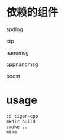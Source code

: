 # 依赖的组件

spdlog

ctp

nanomsg

cppnanomsg

boost


# usage

```shell
cd tiger-cpp
mkdir build
cmake ..
make
```
